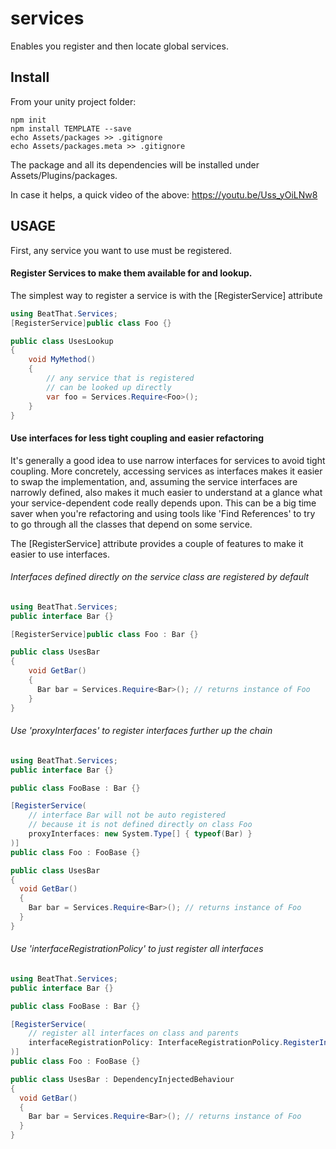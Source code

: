 # <a name="readme"></a>services

Enables you register and then locate global services.

## Install

From your unity project folder:

    npm init
    npm install TEMPLATE --save
    echo Assets/packages >> .gitignore
    echo Assets/packages.meta >> .gitignore

The package and all its dependencies will be installed under Assets/Plugins/packages.

In case it helps, a quick video of the above: https://youtu.be/Uss_yOiLNw8

## USAGE

First, any service you want to use must be registered.

#### Register Services to make them available for and lookup.

The simplest way to register a service is with the [RegisterService] attribute

```c#
using BeatThat.Services;
[RegisterService]public class Foo {}

public class UsesLookup
{
    void MyMethod()
    {
        // any service that is registered
        // can be looked up directly
        var foo = Services.Require<Foo>();
    }
}
```

#### Use interfaces for less tight coupling and easier refactoring

It's generally a good idea to use narrow interfaces for services to avoid tight coupling. More concretely, accessing services as interfaces makes it easier to swap the implementation, and, assuming the service interfaces are narrowly defined, also makes it much easier to understand at a glance what your service-dependent code really depends upon. This can be a big time saver when you're refactoring and using tools like 'Find References' to try to go through all the classes that depend on some service.

The [RegisterService] attribute provides a couple of features to make it easier to use interfaces.

###### Interfaces defined directly on the service class are registered by default

```c#
using BeatThat.Services;
public interface Bar {}

[RegisterService]public class Foo : Bar {}

public class UsesBar
{
    void GetBar()
    {
      Bar bar = Services.Require<Bar>(); // returns instance of Foo
    }
}
````

###### Use 'proxyInterfaces' to register interfaces further up the chain

```c#
using BeatThat.Services;
public interface Bar {}

public class FooBase : Bar {}

[RegisterService(
    // interface Bar will not be auto registered
    // because it is not defined directly on class Foo
    proxyInterfaces: new System.Type[] { typeof(Bar) }
)]
public class Foo : FooBase {}

public class UsesBar
{
  void GetBar()
  {
    Bar bar = Services.Require<Bar>(); // returns instance of Foo
  }
}
````

###### Use 'interfaceRegistrationPolicy' to just register all interfaces
```c#
using BeatThat.Services;
public interface Bar {}

public class FooBase : Bar {}

[RegisterService(
    // register all interfaces on class and parents
    interfaceRegistrationPolicy: InterfaceRegistrationPolicy.RegisterInterfacesDeclaredOnTypeAndParents
)]
public class Foo : FooBase {}

public class UsesBar : DependencyInjectedBehaviour
{
  void GetBar()
  {
    Bar bar = Services.Require<Bar>(); // returns instance of Foo
  }
}
````
